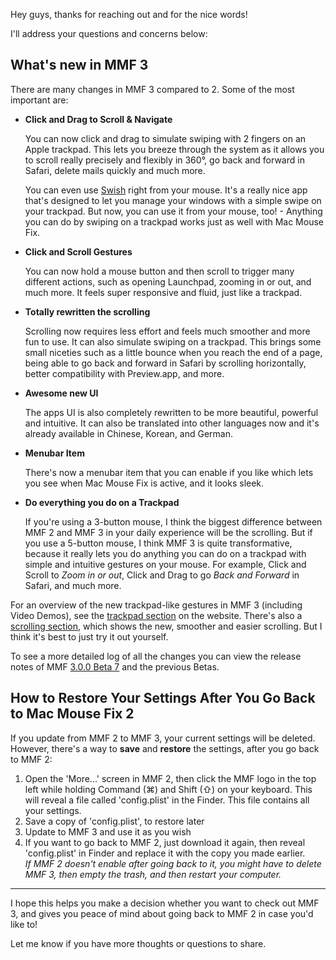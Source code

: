 <!-- THIS FILE IS AUTOMATICALLY GENERATED - EDITS WILL BE OVERRIDDEN -->

<!-- Based off this GH Discussions comment: https://github.com/noah-nuebling/mac-mouse-fix/discussions/743#discussioncomment-7938922 -->

Hey guys, thanks for reaching out and for the nice words!

I'll address your questions and concerns below:

## What's new in MMF 3

There are many changes in MMF 3 compared to 2. Some of the most important are:

- **Click and Drag to Scroll & Navigate**

   You can now click and drag to simulate swiping with 2 fingers on an Apple trackpad. This lets you breeze through the system as it allows you to scroll really precisely and flexibly in 360°, go back and forward in Safari, delete mails quickly and much more.

   You can even use [Swish](https://highlyopinionated.co/swish/) right from your mouse. It's a really nice app that's designed to let you manage your windows with a simple swipe on your trackpad. But now, you can use it from your mouse, too! - Anything you can do by swiping on a trackpad works just as well with Mac Mouse Fix.

- **Click and Scroll Gestures**

  You can now hold a mouse button and then scroll to trigger many different actions, such as opening Launchpad, zooming in or out, and much more. It feels super responsive and fluid, just like a trackpad.

- **Totally rewritten the scrolling**

   Scrolling now requires less effort and feels much smoother and more fun to use. It can also simulate swiping on a trackpad. This brings some small niceties such as a little bounce when you reach the end of a page, being able to go back and forward in Safari by scrolling horizontally, better compatibility with Preview.app, and more.

- **Awesome new UI** 

  The apps UI is also completely rewritten to be more beautiful, powerful and intuitive. It can also be translated into other languages now and it's already available in Chinese, Korean, and German.

- **Menubar Item**

  There's now a menubar item that you can enable if you like which lets you see when Mac Mouse Fix is active, and it looks sleek.

- **Do everything you do on a Trackpad**

  If you're using a 3-button mouse, I think the biggest difference between MMF 2 and MMF 3 in your daily experience will be the scrolling. But if you use a 5-button mouse, I think MMF 3 is quite transformative, because it really lets you do anything you can do on a trackpad with simple and intuitive gestures on your mouse. For example, Click and Scroll to *Zoom in or out*, Click and Drag to go *Back and Forward* in Safari, and much more.

For an overview of the new trackpad-like gestures in MMF 3 (including Video Demos), see the [trackpad section](https://macmousefix.com/#trackpad) on the website. There's also a [scrolling section](https://macmousefix.com/#scroll), which shows the new, smoother and easier scrolling. But I think it's best to just try it out yourself.

To see a more detailed log of all the changes you can view the release notes of MMF [3.0.0 Beta 7](https://github.com/noah-nuebling/mac-mouse-fix/releases/tag/3.0.0-Beta-7) and the previous Betas.

## How to Restore Your Settings After You Go Back to Mac Mouse Fix 2

If you update from MMF 2 to MMF 3, your current settings will be deleted. 
However, there's a way to **save** and **restore** the settings, after you go back to MMF 2:

1. Open the 'More...' screen in MMF 2, then click the MMF logo in the top left while holding Command (⌘) and Shift (⇧) on your keyboard. This will reveal a file called 'config.plist' in the Finder. This file contains all your settings.
2. Save a copy of 'config.plist', to restore later
3. Update to MMF 3 and use it as you wish
4. If you want to go back to MMF 2, just download it again, then reveal 'config.plist' in Finder and replace it with the copy you made earlier.\
   *If MMF 2 doesn't enable after going back to it, you might have to delete MMF 3, then empty the trash, and then restart your computer.*

---

I hope this helps you make a decision whether you want to check out MMF 3, and gives you peace of mind about going back to MMF 2 in case you'd like to!

Let me know if you have more thoughts or questions to share.